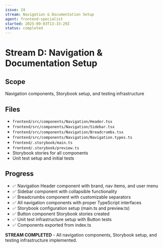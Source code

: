 ```yaml
---
issue: 24
stream: Navigation & Documentation Setup
agent: frontend-specialist
started: 2025-09-03T13:33:29Z
status: completed
---
```


# Stream D: Navigation & Documentation Setup

## Scope
Navigation components, Storybook setup, and testing infrastructure

## Files
- `frontend/src/components/Navigation/Header.tsx`
- `frontend/src/components/Navigation/Sidebar.tsx`
- `frontend/src/components/Navigation/Breadcrumbs.tsx`
- `frontend/src/components/Navigation/Navigation.types.ts`
- `frontend/.storybook/main.ts`
- `frontend/.storybook/preview.ts`
- Storybook stories for all components
- Unit test setup and initial tests

## Progress
- ✅ Navigation Header component with brand, nav items, and user menu
- ✅ Sidebar component with collapsible functionality
- ✅ Breadcrumbs component with customizable separators
- ✅ All navigation components with proper TypeScript interfaces
- ✅ Storybook configuration setup (main.ts and preview.ts)
- ✅ Button component Storybook stories created
- ✅ Unit test infrastructure setup with Button tests
- ✅ Components exported from index.ts

**STREAM COMPLETED** - All navigation components, Storybook setup, and testing infrastructure implemented.